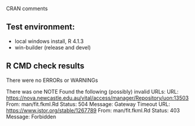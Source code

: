 CRAN comments

## Test environment:
* local windows install, R 4.1.3
* win-builder (release and devel)

## R CMD check results
There were no ERRORs or WARNINGs 

There was one NOTE
Found the following (possibly) invalid URLs:
  URL: https://nova.newcastle.edu.au/vital/access/manager/Repository/uon:13503
    From: man/fit.fkml.Rd
    Status: 504
    Message: Gateway Timeout
  URL: https://www.jstor.org/stable/1267789
    From: man/fit.fkml.Rd
    Status: 403
    Message: Forbidden
    
